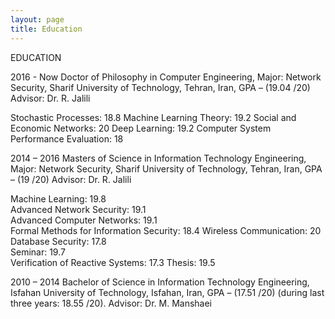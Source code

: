 ```yaml
---
layout: page
title: Education
---
```


EDUCATION

2016 - Now	Doctor of Philosophy in Computer Engineering, Major: Network Security, Sharif University of Technology, Tehran, Iran, GPA – (19.04 /20) 
Advisor: Dr. R. Jalili

Stochastic Processes: 18.8
Machine Learning Theory: 19.2
Social and Economic Networks: 20
Deep Learning: 19.2
Computer System Performance Evaluation: 18


2014 – 2016
	Masters of Science in Information Technology Engineering, Major: Network Security, Sharif University of Technology, Tehran, Iran, GPA – (19 /20) 
Advisor: Dr. R. Jalili

Machine Learning: 19.8  
Advanced Network Security: 19.1   
Advanced Computer Networks: 19.1  
Formal Methods for Information Security: 18.4 
Wireless Communication: 20   
Database Security: 17.8  
Seminar: 19.7  
Verification of Reactive Systems: 17.3
Thesis: 19.5

2010 – 2014	Bachelor of Science in Information Technology Engineering, Isfahan University of Technology, Isfahan, Iran, GPA – (17.51 /20) (during last three years: 18.55 /20).
Advisor: Dr. M. Manshaei


